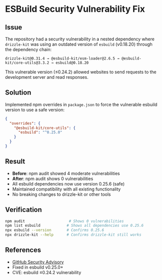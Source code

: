 # ESBuild Security Vulnerability Fix

## Issue
The repository had a security vulnerability in a nested dependency where `drizzle-kit` was using an outdated version of `esbuild` (v0.18.20) through the dependency chain:
```
drizzle-kit@0.31.4 → @esbuild-kit/esm-loader@2.6.5 → @esbuild-kit/core-utils@3.3.2 → esbuild@0.18.20
```

This vulnerable version (≤0.24.2) allowed websites to send requests to the development server and read responses.

## Solution
Implemented npm overrides in `package.json` to force the vulnerable esbuild version to use a safe version:

```json
{
  "overrides": {
    "@esbuild-kit/core-utils": {
      "esbuild": "^0.25.0"
    }
  }
}
```

## Result
- **Before**: npm audit showed 4 moderate vulnerabilities
- **After**: npm audit shows 0 vulnerabilities
- All esbuild dependencies now use version 0.25.6 (safe)
- Maintained compatibility with all existing functionality
- No breaking changes to drizzle-kit or other tools

## Verification
```bash
npm audit                    # Shows 0 vulnerabilities
npm list esbuild            # Shows all dependencies use 0.25.6
npx esbuild --version       # Confirms 0.25.6
npx drizzle-kit --help      # Confirms drizzle-kit still works
```

## References
- [GitHub Security Advisory](https://github.com/advisories/GHSA-67mh-4wv8-2f99)
- Fixed in esbuild v0.25.0+
- CVE: esbuild ≤0.24.2 vulnerability